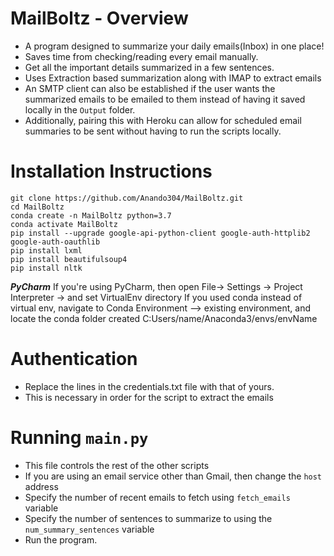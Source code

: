 # MailBoltz - Overview
- A program designed to summarize your daily emails(Inbox) in one place!
- Saves time from checking/reading every email manually.
- Get all the important details summarized in a few sentences.
- Uses Extraction based summarization along with IMAP to extract emails
- An SMTP client can also be established if the user wants the summarized
 emails to be emailed to them instead of having it saved locally in the `Output` folder.
- Additionally, pairing this with Heroku can allow for scheduled email summaries to be sent
  without having to run the scripts locally.

# Installation Instructions
```installation:
git clone https://github.com/Anando304/MailBoltz.git
cd MailBoltz
conda create -n MailBoltz python=3.7
conda activate MailBoltz
pip install --upgrade google-api-python-client google-auth-httplib2 google-auth-oauthlib
pip install lxml
pip install beautifulsoup4
pip install nltk
```

***PyCharm***
If you're using PyCharm, then open File-> Settings -> Project Interpreter -> and set VirtualEnv directory
If you used conda instead of virtual env, navigate to Conda Environment --> existing environment, and locate
the conda folder created C:Users/name/Anaconda3/envs/envName

# Authentication
- Replace the lines in the credentials.txt file with that of yours.
- This is necessary in order for the script to extract the emails

# Running `main.py`
- This file controls the rest of the other scripts
- If you are using an email service other than Gmail, then change the `host` address
- Specify the number of recent emails to fetch using `fetch_emails` variable
- Specify the number of sentences to summarize to using the `num_summary_sentences` variable
- Run the program.


